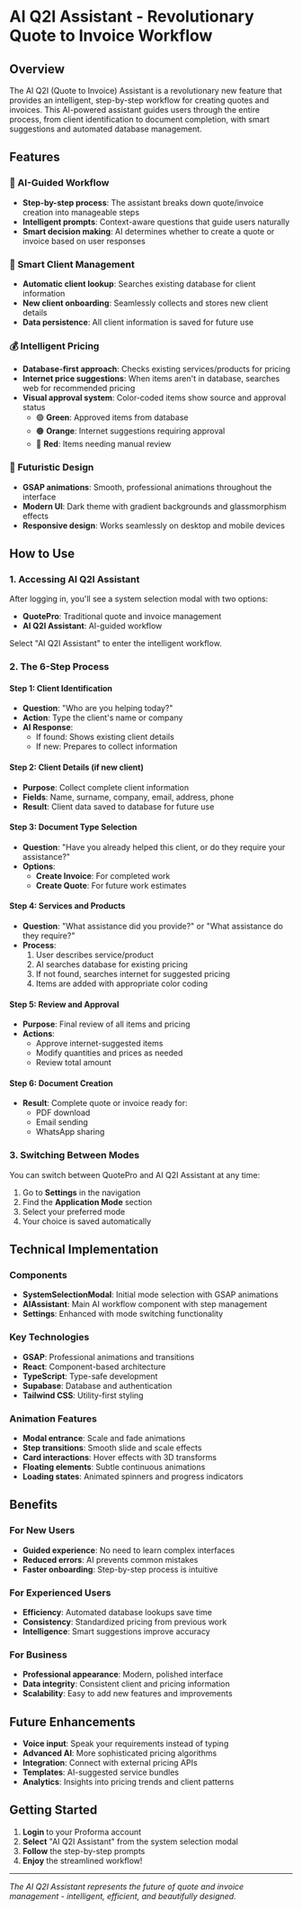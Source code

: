 # AI Q2I Assistant - Revolutionary Quote to Invoice Workflow

## Overview

The AI Q2I (Quote to Invoice) Assistant is a revolutionary new feature that provides an intelligent, step-by-step workflow for creating quotes and invoices. This AI-powered assistant guides users through the entire process, from client identification to document completion, with smart suggestions and automated database management.

## Features

### 🤖 AI-Guided Workflow
- **Step-by-step process**: The assistant breaks down quote/invoice creation into manageable steps
- **Intelligent prompts**: Context-aware questions that guide users naturally
- **Smart decision making**: AI determines whether to create a quote or invoice based on user responses

### 👥 Smart Client Management
- **Automatic client lookup**: Searches existing database for client information
- **New client onboarding**: Seamlessly collects and stores new client details
- **Data persistence**: All client information is saved for future use

### 💰 Intelligent Pricing
- **Database-first approach**: Checks existing services/products for pricing
- **Internet price suggestions**: When items aren't in database, searches web for recommended pricing
- **Visual approval system**: Color-coded items show source and approval status
  - 🟢 **Green**: Approved items from database
  - 🟠 **Orange**: Internet suggestions requiring approval
  - 🔴 **Red**: Items needing manual review

### 🎨 Futuristic Design
- **GSAP animations**: Smooth, professional animations throughout the interface
- **Modern UI**: Dark theme with gradient backgrounds and glassmorphism effects
- **Responsive design**: Works seamlessly on desktop and mobile devices

## How to Use

### 1. Accessing AI Q2I Assistant

After logging in, you'll see a system selection modal with two options:
- **QuotePro**: Traditional quote and invoice management
- **AI Q2I Assistant**: AI-guided workflow

Select "AI Q2I Assistant" to enter the intelligent workflow.

### 2. The 6-Step Process

#### Step 1: Client Identification
- **Question**: "Who are you helping today?"
- **Action**: Type the client's name or company
- **AI Response**: 
  - If found: Shows existing client details
  - If new: Prepares to collect information

#### Step 2: Client Details (if new client)
- **Purpose**: Collect complete client information
- **Fields**: Name, surname, company, email, address, phone
- **Result**: Client data saved to database for future use

#### Step 3: Document Type Selection
- **Question**: "Have you already helped this client, or do they require your assistance?"
- **Options**:
  - **Create Invoice**: For completed work
  - **Create Quote**: For future work estimates

#### Step 4: Services and Products
- **Question**: "What assistance did you provide?" or "What assistance do they require?"
- **Process**:
  1. User describes service/product
  2. AI searches database for existing pricing
  3. If not found, searches internet for suggested pricing
  4. Items are added with appropriate color coding

#### Step 5: Review and Approval
- **Purpose**: Final review of all items and pricing
- **Actions**:
  - Approve internet-suggested items
  - Modify quantities and prices as needed
  - Review total amount

#### Step 6: Document Creation
- **Result**: Complete quote or invoice ready for:
  - PDF download
  - Email sending
  - WhatsApp sharing

### 3. Switching Between Modes

You can switch between QuotePro and AI Q2I Assistant at any time:

1. Go to **Settings** in the navigation
2. Find the **Application Mode** section
3. Select your preferred mode
4. Your choice is saved automatically

## Technical Implementation

### Components

- **SystemSelectionModal**: Initial mode selection with GSAP animations
- **AIAssistant**: Main AI workflow component with step management
- **Settings**: Enhanced with mode switching functionality

### Key Technologies

- **GSAP**: Professional animations and transitions
- **React**: Component-based architecture
- **TypeScript**: Type-safe development
- **Supabase**: Database and authentication
- **Tailwind CSS**: Utility-first styling

### Animation Features

- **Modal entrance**: Scale and fade animations
- **Step transitions**: Smooth slide and scale effects
- **Card interactions**: Hover effects with 3D transforms
- **Floating elements**: Subtle continuous animations
- **Loading states**: Animated spinners and progress indicators

## Benefits

### For New Users
- **Guided experience**: No need to learn complex interfaces
- **Reduced errors**: AI prevents common mistakes
- **Faster onboarding**: Step-by-step process is intuitive

### For Experienced Users
- **Efficiency**: Automated database lookups save time
- **Consistency**: Standardized pricing from previous work
- **Intelligence**: Smart suggestions improve accuracy

### For Business
- **Professional appearance**: Modern, polished interface
- **Data integrity**: Consistent client and pricing information
- **Scalability**: Easy to add new features and improvements

## Future Enhancements

- **Voice input**: Speak your requirements instead of typing
- **Advanced AI**: More sophisticated pricing algorithms
- **Integration**: Connect with external pricing APIs
- **Templates**: AI-suggested service bundles
- **Analytics**: Insights into pricing trends and client patterns

## Getting Started

1. **Login** to your Proforma account
2. **Select** "AI Q2I Assistant" from the system selection modal
3. **Follow** the step-by-step prompts
4. **Enjoy** the streamlined workflow!

---

*The AI Q2I Assistant represents the future of quote and invoice management - intelligent, efficient, and beautifully designed.*